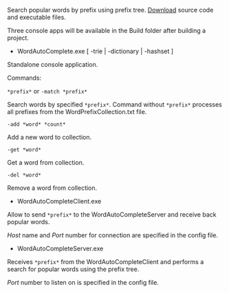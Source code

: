 
Search popular words by prefix using prefix tree. [Download](http://1drv.ms/1eg6W7s) source code and executable files.

Three console apps will be available in the Build folder after building a project.

* WordAutoComplete.exe [ -trie | -dictionary | -hashset ]

Standalone console application.

Commands:

  `*prefix*`
  or
  `-match *prefix*`

  Search words by specified `*prefix*`. Command without `*prefix*` processes all prefixes from the WordPrefixCollection.txt file.

  `-add *word* *count*`

  Add a new word to collection.

  `-get *word*`

  Get a word from collection.

  `-del *word*`

  Remove a word from collection.

* WordAutoCompleteClient.exe

Allow to send `*prefix*` to the WordAutoCompleteServer and receive back popular words.

*Host* name and *Port* number for connection are specified in the config file.

* WordAutoCompleteServer.exe

Receives `*prefix*` from the WordAutoCompleteClient and performs a search for popular words using the prefix tree.

*Port* number to listen on is specified in the config file.
